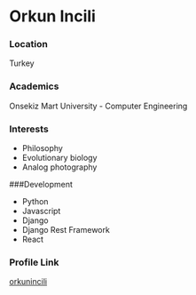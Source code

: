 # Orkun Incili

### Location

Turkey

### Academics

Onsekiz Mart University - Computer Engineering

### Interests

- Philosophy
- Evolutionary biology
- Analog photography

###Development

- Python
- Javascript
- Django
- Django Rest Framework
- React

### Profile Link

[orkunincili](https://github.com/orkunincili)

